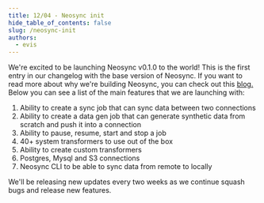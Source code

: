```yaml
---
title: 12/04 - Neosync init
hide_table_of_contents: false
slug: /neosync-init
authors:
  - evis
---
```


We're excited to be launching Neosync v0.1.0 to the world! This is the first entry in our changelog with the base version of Neosync. If you want to read more about why we're building Neosync, you can check out this [blog.](https://www.neosync.dev/blog/introducing-neosync) Below you can see a list of the main features that we are launching with:

1. Ability to create a sync job that can sync data between two connections
2. Ability to create a data gen job that can generate synthetic data from scratch and push it into a connection
3. Ability to pause, resume, start and stop a job
4. 40+ system transformers to use out of the box
5. Ability to create custom transformers
6. Postgres, Mysql and S3 connections
7. Neosync CLI to be able to sync data from remote to locally

We'll be releasing new updates every two weeks as we continue squash bugs and release new features.
